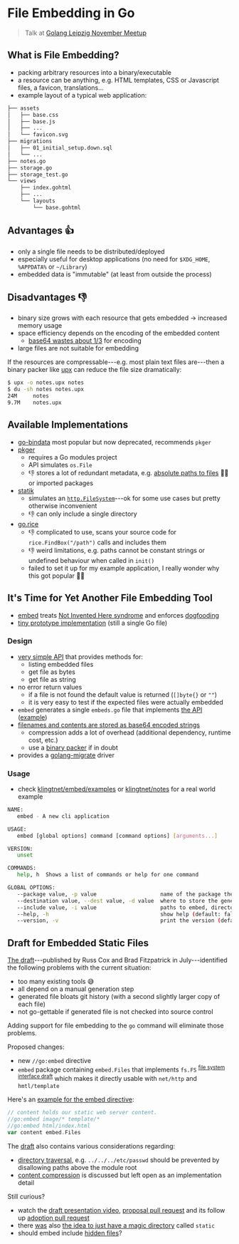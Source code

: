 # File Embedding in Go

> Talk at [Golang Leipzig November Meetup][meetup]

## What is File Embedding?

- packing arbitrary resources into a binary/executable
- a resource can be anything, e.g. HTML templates, CSS or Javascript files, a favicon, translations...
- example layout of a typical web application:

```sh
├── assets
│   ├── base.css
│   ├── base.js
│   ├── ...
│   └── favicon.svg
├── migrations
│   ├── 01_initial_setup.down.sql
│   └── ...
├── notes.go
├── storage.go
├── storage_test.go
└── views
    ├── index.gohtml
    ├── ...
    └── layouts
        └── base.gohtml
```

## Advantages :thumbsup:

- only a single file needs to be distributed/deployed
- especially useful for desktop applications (no need for `$XDG_HOME`, `%APPDATA%` or `~/Library`)
- embedded data is "immutable" (at least from outside the process)

## Disadvantages :thumbsdown:

- binary size grows with each resource that gets embedded → increased memory usage
- space efficiency depends on the encoding of the embedded content
    - [base64 wastes about 1/3](https://en.wikipedia.org/wiki/Base64#Output_padding) for encoding
- large files are not suitable for embedding

If the resources are compressable---e.g. most plain text files are---then a binary packer like [upx][upx] can reduce the file size dramatically:

```sh
$ upx -o notes.upx notes
$ du -sh notes notes.upx 
24M     notes
9.7M    notes.upx
```

## Available Implementations

- [go-bindata][bindata] most popular but now deprecated, recommends `pkger`
- [pkger][pkger]
    - requires a Go modules project
    - API simulates `os.File`
    - :thumbsdown: stores a lot of redundant metadata, e.g. [absolute paths to files](https://github.com/markbates/pkger#how-it-works-module-aware-pathing) :policewoman: or imported packages
- [statik][statik]
    - simulates an [`http.FileSystem`](https://pkg.go.dev/net/http#FileSystem)---ok for some use cases but pretty otherwise inconvenient
    - :thumbsdown: can only include a single directory
- [go.rice][gorice]
    - :thumbsdown: complicated to use, scans your source code for `rice.FindBox("/path")` calls and includes them
    - :thumbsdown: weird limitations, e.g. paths cannot be constant strings or undefined behaviour when called in `init()`
    - failed to set it up for my example application, I really wonder why this got popular :man_shrugging:

## It's Time for Yet Another File Embedding Tool

- [embed][embed] treats [Not Invented Here syndrome][NIH] and enforces [dogfooding][dogfooding]
- [tiny prototype implementation][embed-gist] (still a single Go file)

### Design

- [very simple API][embed-API] that provides methods for:
    - listing embedded files
    - get file as bytes
    - get file as string
- no error return values
    - if a file is not found the default value is returned (`[]byte{}` or `""`)
    - it is very easy to test if the expected files were actually embedded
- `embed` generates a single `embeds.go` file that implements [the API][embed-API] ([example](https://github.com/klingtnet/embed/blob/78fc802c58e27bec29607f32d9736611694d18e6/examples/migrate/embeds.go))
- [filenames and contents are stored as base64 encoded strings](https://github.com/klingtnet/embed/blob/78fc802c58e27bec29607f32d9736611694d18e6/examples/migrate/embeds.go#L20)
    - compression adds a lot of overhead (additional dependency, runtime cost, etc.)
    - use a [binary packer][upx] if in doubt
- provides a [golang-migrate][golang-migrate] driver

### Usage

- check [klingtnet/embed/examples](https://github.com/klingtnet/embed/tree/master/examples) or [klingtnet/notes](https://github.com/klingtnet/notes) for a real world example

```sh
NAME:
   embed - A new cli application

USAGE:
   embed [global options] command [command options] [arguments...]

VERSION:
   unset

COMMANDS:
   help, h  Shows a list of commands or help for one command

GLOBAL OPTIONS:
   --package value, -p value                    name of the package the generated Go file is associated to (default: "main")
   --destination value, --dest value, -d value  where to store the generated Go file (default: "embeds.go")
   --include value, -i value                    paths to embed, directories are stored recursively (can be used multiple times)
   --help, -h                                   show help (default: false)
   --version, -v                                print the version (default: false)
```

## Draft for Embedded Static Files

[The draft][draft]---published by Russ Cox and Brad Fitzpatrick in July---identified the following problems with the current situation:

- too many existing tools :sweat_smile:
- all depend on a manual generation step
- generated file bloats git history (with a second slightly larger copy of each file)
- not go-gettable if generated file is not checked into source control

Adding support for file embedding to the `go` command will eliminate those problems.

Proposed changes:

- new `//go:embed` directive
- `embed` package containing `embed.Files` that implements `fs.FS` <sup>[file system interface draft][fs-draft]</sup> which makes it directly usable with `net/http` and `hmtl/template`

Here's an [example for the embed directive](https://go.googlesource.com/proposal/+/master/design/draft-embed.md#go_embed-directives):

```go
// content holds our static web server content.
//go:embed image/* template/*
//go:embed html/index.html
var content embed.Files
```

The [draft][draft] also contains various considerations regarding:

- [directory traversal](https://go.googlesource.com/proposal/+/master/design/draft-embed.md#dot_dot_module-boundaries_and-file-name-restrictions), e.g. `../../../etc/passwd` should be prevented by disallowing paths above the module root
- [content compression](https://go.googlesource.com/proposal/+/master/design/draft-embed.md#compression-to-reduce-binary-size) is discussed but left open as an implementation detail

Still curious?

- watch the [draft presentation video][draft-video], [proposal pull request][draft-pr] and its follow up [adoption pull request](https://github.com/golang/go/issues/41191)
- there [was](https://github.com/golang/go/issues/35950#issuecomment-561797246) also [the idea to just have a magic directory](https://github.com/golang/go/issues/35950#issuecomment-561718302) called `static`
- should embed include [hidden files](https://github.com/golang/go/issues/42328#issuecomment-720169922)?

[upx]: https://upx.github.io/
[meetup]: https://www.meetup.com/Leipzig-Golang/events/268785591/
[pkger]: https://github.com/markbates/pkger
[bindata]: https://github.com/jteeuwen/go-bindata
[gorice]: https://github.com/GeertJohan/go.rice
[statik]: https://github.com/rakyll/statik
[embed]: https://github.com/klingtnet/embed
[embed-gist]: https://gist.github.com/klingtnet/b66ecace3e87b10972245fec7e4c3fc5#file-teeny-tiny-file-embed-go
[embed-API]: https://pkg.go.dev/github.com/klingtnet/embed#Embed
[NIH]: https://en.wikipedia.org/wiki/Not_invented_here
[dogfooding]: https://en.wikipedia.org/wiki/Dogfooding
[golang-migrate]: https://github.com/golang-migrate/migrate/
[draft]: https://go.googlesource.com/proposal/+/master/design/draft-embed.md
[draft-pr]: https://github.com/golang/go/issues/35950
[draft-video]: https://golang.org/s/draft-embed-video
[go116]: https://tip.golang.org/doc/go1.16
[fs-draft]: https://golang.org/s/draft-iofs-design